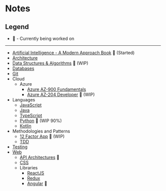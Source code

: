 # Notes

## Legend

- :construction: - Currently being worked on
  
---

- [Artificial Intelligence - A Modern Approach Book](independent/ai/modernApproach.md) :construction: (Started)
- [Architecture](independent/Architecture/Engineering.md)
- [Data Structures & Algorithms](independent/data%20structures%20&%20algorithms/dsaNotes.md) :construction: (WIP)
- [Databases](independent/databases/databasesNotes.md)
- [Git](independent/git/git.md)
- Cloud
  - Azure
    - [Azure AZ-900 Fundamentals](independent/cloud/Azure/az-900/az-900-fundamentals.md)
    - [Azure AZ-204 Developer](independent/cloud/Azure/az-204/az-204-developer.md) :construction: (WIP)
- Languages
  - [JavaScript](independent/languages/js/js.md)
  - [Java](independent/languages/java/Java.md)
  - [TypeScript](independent/languages/typescript/TypeScript.md)
  - [Python](independent/languages/python/python.md) :construction: (WIP  90%)
  - [Kotlin](independent/languages/Kotlin/kotlin.md)
- Methodologies and Patterns
  - [12 Factor App](independent/patterns/12-factor-app.md) :construction: (WIP)
  - [TDD](independent/patterns/TDD/TDD.md)
- [Testing](independent/testing/testing.md)
- [Web](independent/web/web.md)
  - [API Architectures](independent/web/API/api.md) :construction:
  - [CSS](independent/web/css/css.md)
  - Libraries
    - [ReactJS](independent/web/libraries/ReactJS/reactjs/ReactJS.md)
    - [Redux](independent/web/libraries/ReactJS/redux/Redux.md)
    - [Angular](independent/web/libraries/angular/angular.md) :construction:
